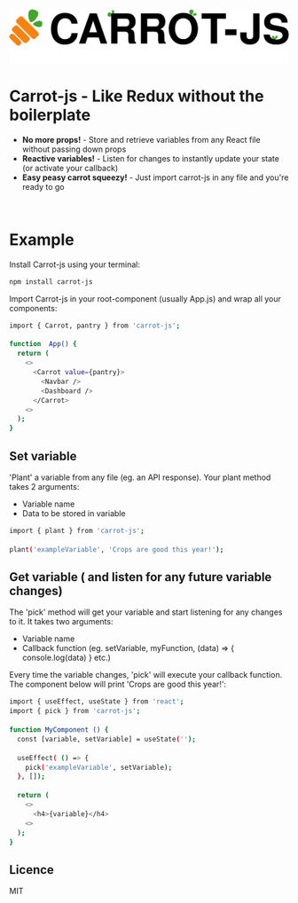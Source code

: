 
![Carrot-js logo](./img/carrot-js_logo.svg)
# Carrot-js - Like Redux without the boilerplate

 - **No more props!** - Store and retrieve variables from any React file without passing down props
 - **Reactive variables!** - Listen for changes to instantly update your state (or activate your callback)
 -  **Easy peasy carrot squeezy!** - Just import carrot-js in any file and you're ready to go

&nbsp;

# Example

Install Carrot-js using your terminal:
```bash
npm install carrot-js
```

Import Carrot-js in your root-component (usually App.js) and wrap all your components:

```bash
import { Carrot, pantry } from 'carrot-js';

function  App() {
  return (
    <>
      <Carrot value={pantry}>
        <Navbar />
        <Dashboard />
      </Carrot>
    <>
  );
}
```

## Set variable

'Plant' a variable from any file (eg. an API response). Your plant method takes 2 arguments:

 - Variable name
 - Data to be stored in variable

```bash
import { plant } from 'carrot-js';

plant('exampleVariable', 'Crops are good this year!');
```



## Get variable ( and listen for any future variable changes)

The 'pick' method will get your variable and start listening for any changes to it. It takes two arguments:

 - Variable name
 - Callback function (eg. setVariable, myFunction, (data) => { console.log(data) } etc.)

 Every time the variable changes, 'pick' will execute your callback function. The component below will print 'Crops are good this year!':

```bash
import { useEffect, useState } from 'react';
import { pick } from 'carrot-js';

function MyComponent () {
  const [variable, setVariable] = useState('');

  useEffect( () => {
    pick('exampleVariable', setVariable);
  }, []);

  return (
    <>
      <h4>{variable}</h4>
    <>
  );
}
```



## Licence

MIT
